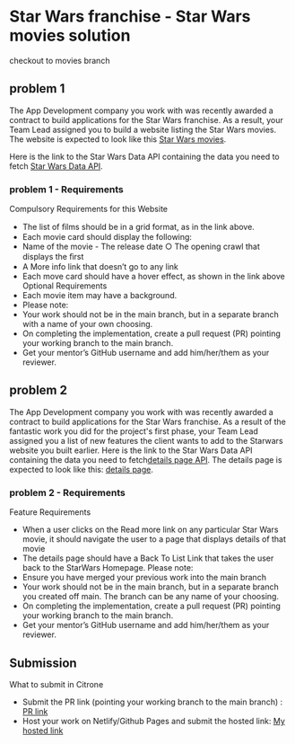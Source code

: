 # Star Wars franchise - Star Wars movies solution

checkout to movies branch

## problem 1

The App Development company you work with was recently awarded a contract to build applications for the Star Wars franchise. As a result, your Team Lead assigned you to build a website listing the Star Wars movies. The website is expected to look like this [Star Wars movies](https://ﬁnmavis.github.io/swapi-task).

Here is the link to the Star Wars Data API containing the data you need to fetch [Star Wars Data API](https://swapi.dev/api/ﬁlms).

### problem 1 - Requirements

Compulsory Requirements for this Website

- The list of ﬁlms should be in a grid format, as in the link above.
- Each movie card should display the following:
- Name of the movie - The release date ○ The opening crawl that displays the ﬁrst
- A More info link that doesn’t go to any link
- Each move card should have a hover effect, as shown in the link above Optional Requirements
- Each movie item may have a background.
- Please note:
- Your work should not be in the main branch, but in a separate branch with a name of your own choosing.
- On completing the implementation, create a pull request (PR) pointing your working branch to the main branch.
- Get your mentor’s GitHub username and add him/her/them as your reviewer.

## problem 2

The App Development company you work with was recently awarded a contract to build applications for the Star Wars franchise. As a result of the fantastic work you did for the project's first phase, your Team Lead assigned you a list of new features the client wants to add to the Starwars website you built earlier. Here is the link to the Star Wars Data API containing the data you need to fetch[details page API](https://swapi.dev/api/films). The details page is expected to look like this: [details page](https://finmavis.github.io/swapi-task/movie/1).

### problem 2 - Requirements

Feature Requirements

- When a user clicks on the Read more link on any particular Star Wars movie, it should navigate the user to a page that displays details of that movie
- The details page should have a Back To List Link that takes the user back to the StarWars Homepage.
  Please note:
- Ensure you have merged your previous work into the main branch
- Your work should not be in the main branch, but in a separate branch you created off main. The branch can be any name of your choosing.
- On completing the implementation, create a pull request (PR) pointing your working branch to the main branch.
- Get your mentor’s GitHub username and add him/her/them as your reviewer.

## Submission

What to submit in Citrone

- Submit the PR link (pointing your working branch to the main branch) : [PR link](https://github.com/oge-dev/Star-Wars-franchise/pull/4)
- Host your work on Netlify/Github Pages and submit the hosted link: [My hosted link](https://star-wars-movies-byoge.netlify.app/)
